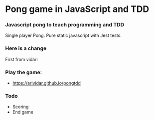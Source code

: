 # Pong game in JavaScript and TDD
### Javascript pong to teach programming and TDD

Single player Pong.
Pure static javascript with Jest tests.

### Here is a change
First from vidari

### Play the game:
* https://arividar.github.io/pongtdd

### Todo
* Scoring
* End game
